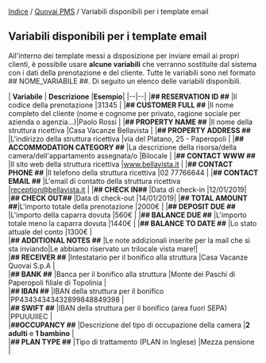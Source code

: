 [Indice](index.md) / [Quovai PMS](quovai-pms-it.md) / Variabili disponibili per i template email

## Variabili disponibili per i template email

All'interno dei template messi a disposizione per inviare email ai propri clienti, è possibile usare **alcune variabili** che verranno sostituite dal sistema con i dati della prenotazione e del cliente. Tutte le variabili sono nel formato ## NOME_VARIABILE ##. Di seguito un elenco delle variabili disponibili.

| **Variabile** | **Descrizione** |**Esempio**|
|--|--|
|**## RESERVATION ID ##**  |Il codice della prenotazione |31345 |
|**## CUSTOMER FULL ##**  |Il nome completo del cliente (nome e cognome per privato, ragione sociale per azienda o agenzia...)|Paolo Rossi |
|**## PROPERTY NAME ##**  |Il nome della struttura ricettiva |Casa Vacanze Bellavista |
|**## PROPERTY ADDRESS ##**  |L'indirizzo della struttura ricettiva |via del Platano, 25 - Paperopoli |
|**## ACCOMMODATION CATEGORY ##**  |La descrizione della risorsa/della camera/dell'appartamento assegnata/o |Bilocale |
|**## CONTACT WWW ##**  |Il sito web della struttura ricettiva |www.bellavista.it |
|**## CONTACT PHONE ##** |Il telefono della struttura ricettiva |02 77766644 |
|**## CONTACT EMAIL ##** |L'email di contatto della struttura ricettiva |reception@bellavista.it |
|**## CHECK IN##** |Data di check-in |12/01/2019|
|**## CHECK OUT##** |Data di check-out |14/01/2019|
|**## TOTAL AMOUNT ##**|L'importo totale della prenotazione |2000€ |
|**## DEPOSIT DUE ##** |L'importo della caparra dovuta |560€ | 
|**## BALANCE DUE ##** |L'importo totale meno la caparra dovuta |1440€ | 
|**## BALANCE TO DATE ##** |Lo stato attuale del conto |1300€ |   
|**## ADDITIONAL NOTES ##** |Le note addizionali inserite per la mail che si sta inviando|Le abbiamo riservato un trilocale vista mare!|   
|**## RECEIVER ##** |Intestatario per il bonifico alla struttura |Casa Vacanze Quovai S.p.A |   
|**## BANK ##** |Banca per il bonifico alla struttura |Monte dei Paschi di Paperopoli filiale di Topolinia |   
|**## IBAN ##** |IBAN della struttura per il bonifico |PP43434343432899848849398 |   
|**## SWIFT ##** |IBAN della struttura per il bonifico (area fuori SEPA) |PPUUUIIEC |   
|**##OCCUPANCY ##** |Descrizione del tipo di occupazione della camera |**2 adulti** e **1 bambino** |   
|**## PLAN TYPE ##** |Tipo di trattamento (PLAN in Inglese) |Mezza pensione |   
